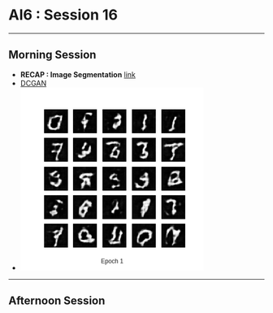 # AI6 : Session 16
---
## Morning Session

- **RECAP : Image Segmentation** [link](https://github.com/AI6-Bangalore-Chapter/2018-cycle-2/tree/master/Sessions/Session_15)
- [DCGAN](https://colab.research.google.com/drive/1XxSO_JAzZWjXLTaQyAPmhupooHJVtoWo)
- ![DCGAN](./generation_animation.gif)
---
## Afternoon Session
